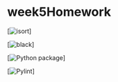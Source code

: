 # week5Homework

[![isort](https://github.com/vcu-bfekade/week5homework/actions/workflows/isort.yml)]

[![black](https://github.com/vcu-bfekade/week5homework/actions/workflows/pyblack.yml)]

[![Python package](https://github.com/vcu-bfekade/week5homework/actions/workflows/pytest.yml)]

[![Pylint](https://github.com/vcu-bfekade/week5homework/actions/workflows/pylint.yml)]